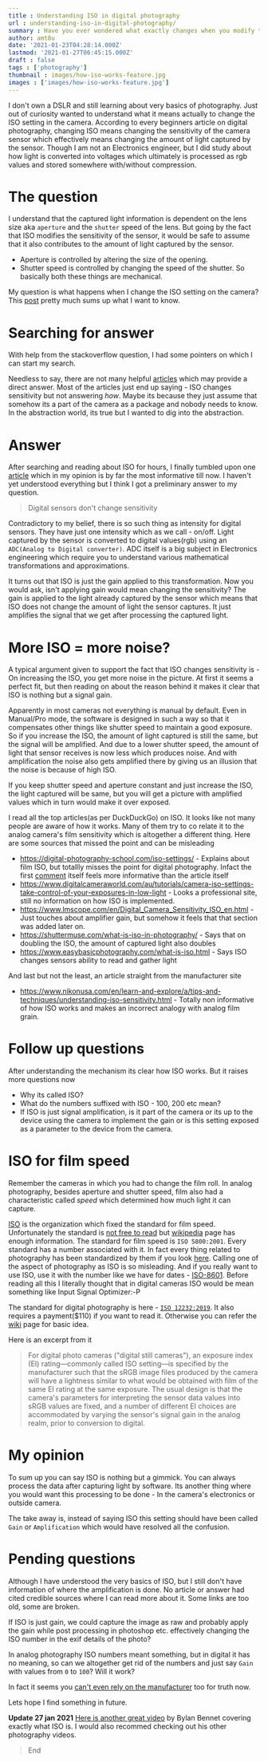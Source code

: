 ```yaml
---
title : Understanding ISO in digital photography
url : understanding-iso-in-digital-photography/
summary : Have you ever wondered what exactly changes when you modify the ISO setting in a digital camera?
author: amt8u
date: '2021-01-23T04:28:14.000Z'
lastmod: '2021-01-27T06:45:15.000Z'
draft : false
tags : ['photography']
thumbnail : images/how-iso-works-feature.jpg
images : ['images/how-iso-works-feature.jpg']
---
```


I don't own a DSLR and still learning about very basics of photography. Just out of curiosity wanted to understand what it means actually to change the ISO setting in the camera. According to every beginners article on digital photography, changing ISO means changing the sensitivity of the camera sensor which effectively means changing the amount of light captured by the sensor. Though I am not an Electronics engineer, but I did study about how light is converted into voltages which ultimately is processed as rgb values and stored somewhere with/without compression.

# The question
I understand that the captured light information is dependent on the lens size aka `aperture` and the `shutter` speed of the lens. But going by the fact that ISO modifies the sensitivity of the sensor, it would be safe to assume that it also contributes to the amount of light captured by the sensor.

* Aperture is controlled by altering the size of the opening.
* Shutter speed is controlled by changing the speed of the shutter. So basically both these things are mechanical. 

My question is what happens when I change the ISO setting on the camera? This [post](https://photo.stackexchange.com/questions/2946/how-is-iso-implemented-in-digital-cameras) pretty much sums up what I want to know.

# Searching for answer
With help from the stackoverflow question, I had some pointers on which I can start my search.

Needless to say, there are not many helpful [articles](https://www.easybasicphotography.com/what-is-iso.html) which may provide a direct answer. Most of the articles just end up saying - ISO changes sensitivity but not answering *how*. Maybe its because they just assume that somehow its a part of the camera as a package and nobody needs to know. In the abstraction world, its true but I wanted to dig into the abstraction.

# Answer
After searching and reading about ISO for hours, I finally tumbled upon one [article](https://clarkvision.com/articles/iso/) which in my opinion is by far the most informative till now. I haven't yet understood everything but I think I got a preliminary answer to my question.

> Digital sensors don't change sensitivity

Contradictory to my belief, there is so such thing as intensity for digital sensors. They have just one intensity which as we call - on/off. Light captured by the sensor is converted to digital values(rgb) using an `ADC(Analog to Digital converter)`. ADC itself is a big subject in Electronics engineering which require you to understand various mathematical transformations and approximations.

It turns out that ISO is just the gain applied to this transformation. Now you would ask, isn't applying gain would mean changing the sensitivity? The gain is applied to the light already captured by the sensor which means that ISO does not change the amount of light the sensor captures. It just amplifies the signal that we get after processing the captured light.

# More ISO = more noise?
A typical argument given to support the fact that ISO changes sensitivity is - On increasing the ISO, you get more noise in the picture. At first it seems a perfect fit, but then reading on about the reason behind it makes it clear that ISO is nothing but a signal gain.

Apparently in most cameras not everything is manual by default. Even in Manual/Pro mode, the software is designed in such a way so that it compensates other things like shutter speed to maintain a good exposure. So if you increase the ISO, the amount of light captured is still the same, but the signal will be amplified. And due to a lower shutter speed, the amount of light that sensor receives is now less which produces noise. And with amplification the noise also gets amplified there by giving us an illusion that the noise is because of high ISO.

If you keep shutter speed and aperture constant and just increase the ISO, the light captured will be same, but you will get a picture with amplified values which in turn would make it over exposed.

I read all the top articles(as per DuckDuckGo) on ISO. It looks like not many people are aware of how it works. Many of them try to co relate it to the analog camera's film sensitivity which is altogether a different thing. Here are some sources that missed the point and can be misleading

* https://digital-photography-school.com/iso-settings/ - Explains about film ISO, but totallly misses the point for digital photography. Infact the first [comment](http://disq.us/p/2d8nlvi) itself feels more informative than the article itself
* https://www.digitalcameraworld.com/au/tutorials/camera-iso-settings-take-control-of-your-exposures-in-low-light - Looks a professional site, still no information on how ISO is implemented.
* https://www.lmscope.com/en/Digital_Camera_Sensitivity_ISO_en.html - Just touches about amplifier gain, but somehow it feels that that section was added later on.
* https://shuttermuse.com/what-is-iso-in-photography/ - Says that on doubling the ISO, the amount of captured light also doubles
* https://www.easybasicphotography.com/what-is-iso.html - Says ISO changes sensors ability to read and gather light

And last but not the least, an article straight from the manufacturer site
* https://www.nikonusa.com/en/learn-and-explore/a/tips-and-techniques/understanding-iso-sensitivity.html - Totally non informative of how ISO works and makes an incorrect analogy with analog film grain.

# Follow up questions
After understanding the mechanism its clear how ISO works. But it raises more questions now

* Why its called ISO?
* What do the numbers suffixed with ISO - 100, 200 etc mean?
* If ISO is just signal amplification, is it part of the camera or its up to the device using the camera to implement the gain or is this setting exposed as a parameter to the device from the camera.


# ISO for film speed
Remember the cameras in which you had to change the film roll. In analog photography, besides aperture and shutter speed, film also had a characteristic called *speed* which determined how much light it can capture.

[ISO](https://www.iso.org/home.html) is the organization which fixed the standard for film speed. Unfortunately the standard is [not free to read](https://www.iso.org/standard/11948.html) but [wikipedia](https://en.m.wikipedia.org/wiki/Film_speed#ISO) page has enough information. The standard for film speed is `ISO 5800:2001`. Every standard has a number associated with it. In fact every thing related to photography has been standardized by them if you look [here](https://en.m.wikipedia.org/wiki/Film_speed#ISO). Calling one of the aspect of photography as ISO is so misleading. And if you really want to use ISO, use it with the number like we have for dates - [ISO-8601](https://www.iso.org/iso-8601-date-and-time-format.html). Before reading all this I literally thought that in digital cameras ISO would be mean something like Input Signal Optimizer:-P

The standard for digital photography is here - [`ISO 12232:2019`](https://webstore.ansi.org/Standards/ISO/ISO122322019). It also requires a payment($110) if you want to read it. Otherwise you can refer the [wiki](https://en.m.wikipedia.org/wiki/Film_speed#Digital_camera_ISO_speed_and_exposure_index) page for basic idea.

Here is an excerpt from it

> For digital photo cameras ("digital still cameras"), an exposure index (EI) rating—commonly called ISO setting—is specified by the manufacturer such that the sRGB image files produced by the camera will have a lightness similar to what would be obtained with film of the same EI rating at the same exposure. The usual design is that the camera's parameters for interpreting the sensor data values into sRGB values are fixed, and a number of different EI choices are accommodated by varying the sensor's signal gain in the analog realm, prior to conversion to digital.



# My opinion
To sum up you can say ISO is nothing but a gimmick. You can always process the data after capturing light by software. Its another thing where you would want this processing to be done - In the camera's electronics or outside camera.

The take away is, instead of saying ISO this setting should have been called `Gain` or `Amplification` which would have resolved all the confusion. 

# Pending questions
Although I have understood the very basics of ISO, but I still don't have information of where the amplification is done. No article or answer had cited credible sources where I can read more about it. Some links are too old, some are broken.

If ISO is just gain, we could capture the image as raw and probably apply the gain while post processing in photoshop etc. effectively changing the ISO number in the exif details of the photo?

In analog photography ISO numbers meant something, but in digital it has no meaning, so can we altogether get rid of the numbers and just say `Gain` with values from `0` to `100`? Will it work?

In fact it seems you [can't even rely on the manufacturer](https://www.sony.net/SonyInfo/News/Press/201807/18-060E/) too for truth now.

Lets hope I find something in future.

**Update 27 jan 2021**
[Here is another great video](https://youtu.be/WEApLA-YNko) by Bylan Bennet covering exactly what ISO is. I would also recommed checking out his other photography videos.

> End